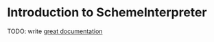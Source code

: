 # Introduction to SchemeInterpreter

TODO: write [great documentation](http://jacobian.org/writing/what-to-write/)
